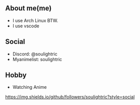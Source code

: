 ## About me(me)
- I use Arch Linux BTW.
- I use vscode

## Social 
- Discord: @soulightric
- Myanimelist: soulightric

## Hobby
- Watching Anime

https://img.shields.io/github/followers/soulightric?style=social
